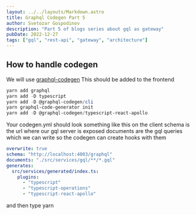 ```yaml
---
layout: ../../layouts/Markdown.astro
title: Graphql Codegen Part 5
author: Svetozar Gospodinov
description: "Part 5 of blogs series about gql as gateway"
pubDate: 2022-12-27
tags: ["gql", "rest-api", "gateway", "architecture"]
---
```


## How to handle codegen

We will use [graphql-codegen](https://the-guild.dev/graphql/codegen/docs/getting-started)
This should be added to the frontend

```powershell
yarn add graphql
yarn add -D typescript
yarn add -D @graphql-codegen/cli
yarn graphql-code-generator init
yarn add -D @graphql-codegen/typescript-react-apollo
```

Your codegen.yml should look something like this on the client
schema is the url where our gql server is exposed
documents are the gql queries which we can write so the codegen can create hooks with them

```yaml
overwrite: true
schema: "http://localhost:4003/graphql"
documents: "./src/services/gql/**/*.gql"
generates:
  src/services/generated/index.ts:
    plugins:
      - "typescript"
      - "typescript-operations"
      - "typescript-react-apollo"
```

and then type yarn <script for codegen> and you should have codegen

Thats it :D
